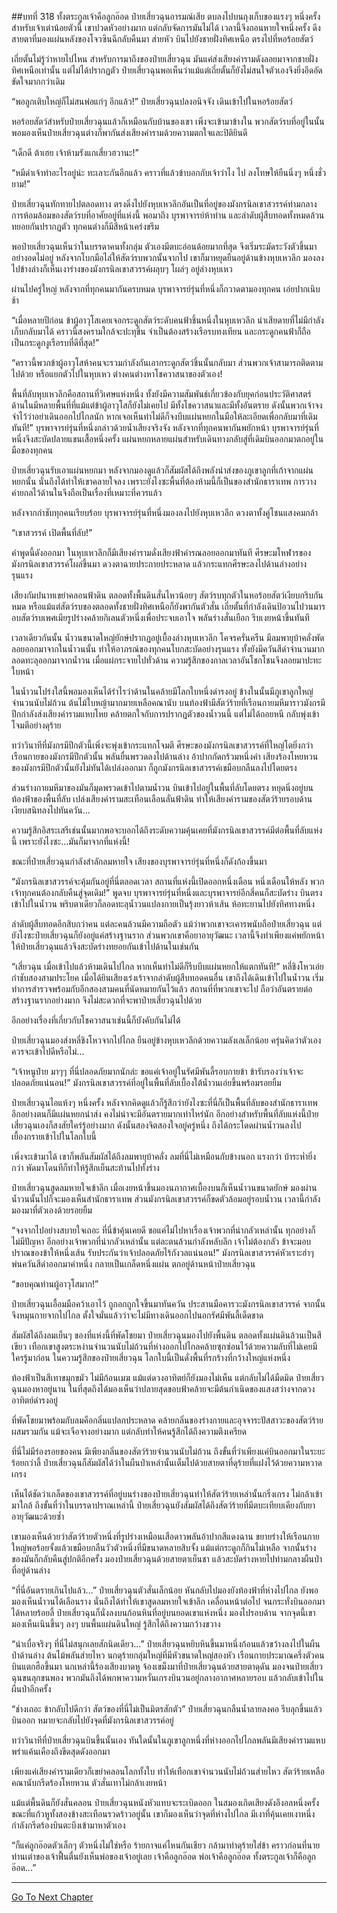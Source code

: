 ##บทที่ 318 ทั้งตระกูลเจ้าคือลูกอ๊อด
ป๋ายเสี่ยวฉุนอารมณ์เสีย ตบลงไปบนถุงเก็บของแรงๆ หนึ่งครั้ง สำหรับเจ้าเต่าน้อยตัวนี้ เขาปวดหัวอย่างมาก แต่กลับจัดการมันไม่ได้ เวลานี้จึงถอนหายใจหนึ่งครั้ง ดึงสายตาที่มองแผ่นหลังของโจวซินฉีกลับคืนมา ส่ายหัว บินไปยังชายฝั่งทิศเหนือ ตรงไปที่หอร้อยสัตว์

เถี่ยตั้นไม่รู้ว่าหายไปไหน สำหรับการมาถึงของป๋ายเสี่ยวฉุน มันแค่ส่งเสียงคำรามดังลอยมาจากชายฝั่งทิศเหนือเท่านั้น แต่ไม่ได้ปรากฏตัว ป๋ายเสี่ยวฉุนพอเห็นว่าแม้แต่เถี่ยตั้นก็ยังไม่สนใจตัวเองจึงยิ่งอึดอัดขัดใจมากกว่าเดิม

“พอลูกเติบใหญ่ก็ไม่สนพ่อแก่ๆ อีกแล้ว!” ป๋ายเสี่ยวฉุนปลงอนิจจัง เดินเข้าไปในหอร้อยสัตว์

หอร้อยสัตว์สำหรับป๋ายเสี่ยวฉุนแล้วก็เหมือนกับบ้านของเขา เพิ่งจะเข้ามาข้างใน พวกสัตว์รบที่อยู่ในนั้น พอมองเห็นป๋ายเสี่ยวฉุนต่างก็พากันส่งเสียงคำรามด้วยความตกใจและปิติยินดี

“เด็กดี ต้าเฮย เจ้าห้ามรังแกเสี่ยวฮวานะ!”

“หมีดำเจ้าทำอะไรอยู่น่ะ ทะเลาะกันอีกแล้ว คราวที่แล้วข้าบอกกับเจ้าว่าไง ไป ลงโทษให้ยืนนิ่งๆ หนึ่งชั่วยาม!”

ป๋ายเสี่ยวฉุนทักทายไปตลอดทาง ตรงดิ่งไปยังหุบเหวลึกอันเป็นที่อยู่ของมังกรนิลเขาสวรรค์ท่ามกลางการห้อมล้อมของสัตว์รบที่อาศัยอยู่ที่แห่งนี้ พอมาถึง บุรพาจารย์ห้าท่าน และลำดับผู้สืบทอดทั้งหมดล้วนทยอยกันปรากฏตัว ทุกคนต่างก็มีสีหน้าเคร่งขรึม

พอป๋ายเสี่ยวฉุนเห็นว่าในบรรดาคนทั้งกลุ่ม ตัวเองมีตบะอ่อนด้อยมากที่สุด จึงเริ่มระมัดระวังตัวขึ้นมาอย่างอดไม่อยู่ หลังจากโบกมือไล่ให้สัตว์รบพวกนั้นจากไป เขาก็มาหยุดยืนอยู่ด้านข้างหุบเหวลึก มองลงไปข้างล่างก็เห็นเงาร่างของมังกรนิลเขาสวรรค์ผลุบๆ โผล่ๆ อยู่ล่างหุบเหว

ผ่านไปครู่ใหญ่ หลังจากที่ทุกคนมากันครบหมด บุรพาจารย์รุ่นที่หนึ่งก็กวาดตามองทุกคน เอ่ยปากเนิบช้า

“เมื่อหลายปีก่อน ข้าผู้อาวุโสเคยเจอกระดูกสัตว์ระดับคนฟ้าชิ้นหนึ่งในหุบเหวลึก น่าเสียดายที่ไม่มีกำลังเก็บกลับมาได้ คราวนี้สงครามใกล้จะปะทุขึ้น จำเป็นต้องสร้างเรือรบทงเทียน และกระดูกคนฟ้าก็ถือเป็นกระดูกงูเรือรบที่ดีที่สุด!”

“คราวนี้พวกข้าผู้อาวุโสห้าคนจะรวมกำลังกันเอากระดูกสัตว์ชิ้นนั้นกลับมา ส่วนพวกเจ้าสามารถติดตามไปด้วย หรือแยกตัวไปในหุบเหว ต่างคนต่างหาโชควาสนาของตัวเอง!

พื้นที่ลับหุบเหวลึกคือสถานที่วิเศษแห่งหนึ่ง ทั้งยังมีความสัมพันธ์เกี่ยวข้องกับยุคก่อนประวัติศาสตร์ ด้านในมีหลายพื้นที่ที่แม้แต่ข้าผู้อาวุโสก็ยังไม่เคยไป มีทั้งโชควาสนาและมีทั้งอันตราย ดังนั้นพวกเจ้าจงจำไว้ว่าอย่าเดินออกไปไกลนัก หากเจอเห็นท่าไม่ดีก็จงบีบแผ่นหยกในมือให้ละเอียดเพื่อกลับมาที่เดิมทันที!” บุรพาจารย์รุ่นที่หนึ่งกล่าวด้วยน้ำเสียงจริงจัง หลังจากที่ทุกคนพากันพยักหน้า บุรพาจารย์รุ่นที่หนึ่งจึงสะบัดปลายแขนเสื้อหนึ่งครั้ง แผ่นหยกหลายแผ่นสำหรับเดินทางกลับสู่ที่เดิมบินออกมาตกอยู่ในมือของทุกคน

ป๋ายเสี่ยวฉุนรับเอาแผ่นหยกมา หลังจากมองดูแล้วก็สัมผัสได้ถึงพลังนำส่งของภูเขาลูกที่เก้าจากแผ่นหยกนั้น นั่นถึงได้ทำให้เขาคลายใจลง เพราะยังไงซะพื้นที่ต้องห้ามนี้ก็เป็นของสำนักธาราเทพ การวางค่ายกลไว้ด้านในจึงถือเป็นเรื่องที่เหมาะที่ควรแล้ว

หลังจากกำชับทุกคนเรียบร้อย บุรพาจารย์รุ่นที่หนึ่งมองลงไปยังหุบเหวลึก ดวงตาทั้งคู่โชนแสงคมกล้า

“เขาสวรรค์ เปิดพื้นที่ลับ!”

คำพูดนี้ดังออกมา ในหุบเหวลึกก็มีเสียงคำรามดั่งเสียงฟ้าคำรณลอยออกมาทันที ศีรษะมโหฬารของมังกรนิลเขาสวรรค์โผล่ขึ้นมา ดวงตาฉายประกายประหลาด แล้วกระแทกศีรษะลงไปด้านล่างอย่างรุนแรง

เสียงกัมปนาทเขย่าคลอนฟ้าดิน ตลอดทั้งพื้นดินสั่นไหวน้อยๆ สัตว์รบทุกตัวในหอร้อยสัตว์เงียบกริบกันหมด หรือแม้แต่สัตว์รบของตลอดทั้งชายฝั่งทิศเหนือก็ยังพากันตัวสั่น เถี่ยตั้นที่กำลังเดินป้อวนไปวนมารอบสัตว์รบเพศเมียรูปร่างคล้ายกิเลนตัวหนึ่งเพื่อประจบเอาใจ พลันร่างสั่นเยือก รีบเงยหน้าขึ้นทันที

เวลาเดียวกันนั้น น้ำวนขนาดใหญ่ยักษ์ปรากฏอยู่เบื้องล่างหุบเหวลึก โคจรครั่นครืน มีลมพายุบ้าคลั่งพัดลอยออกมาจากในน้ำวนนั้น ทำให้อาภรณ์ของทุกคนโบกสะบัดอย่างรุนแรง ทั้งยังมีควันสีดำจำนวนมากลอดทะลุออกมาจากน้ำวน เมื่อแผ่กระจายไปทั่วด้าน ความรู้สึกของกาลเวลาอันโชกโชนจึงลอยมาปะทะใบหน้า

ในน้ำวนโปร่งใสนี้พอมองเห็นได้รำไรว่าด้านในคล้ายมีโลกใบหนึ่งดำรงอยู่ ข้างในนั้นมีภูเขาลูกใหญ่จำนวนนับไม่ถ้วน ต้นไม้ใบหญ้ามากมายเหลือคณานับ บนท้องฟ้ามีสัตว์ร้ายที่เรือนกายมหึมาราวมังกรมีปีกกำลังส่งเสียงคำรามแหบโหย คล้ายตกใจกับการปรากฏตัวของน้ำวนนี้ แต่ไม่ได้ถอยหนี กลับพุ่งเข้าโจมตีอย่างดุร้าย

ทว่าวินาทีที่มังกรมีปีกตัวนี้เพิ่งจะพุ่งเข้ากระแทกโจมตี ศีรษะของมังกรนิลเขาสวรรค์ที่ใหญ่โตยิ่งกว่าเรือนกายของมังกรมีปีกตัวนั้น พลันยื่นพรวดลงไปด้านล่าง อ้าปากกัดกร้วมหนึ่งคำ เสียงร้องโหยหวนของมังกรมีปีกตัวนั้นยังไม่ทันได้เปล่งออกมา ก็ถูกมังกรนิลเขาสวรรค์เขมือบกลืนลงไปโดยตรง

ส่วนร่างกายมหึมาของมันก็มุดพรวดเข้าไปตามน้ำวน บินเข้าไปอยู่ในพื้นที่ลับโดยตรง หยุดนิ่งอยู่บนท้องฟ้าของพื้นที่ลับ เปล่งเสียงคำรามสะเทือนเลือนลั่นฟ้าดิน ทำให้เสียงคำรามของสัตว์ร้ายรอบด้านเงียบสนิทลงไปทันควัน...

ความรู้สึกอิสระเสรีเช่นนั้นมากพอจะบอกได้ถึงระดับความคุ้นเคยที่มังกรนิลเขาสวรรค์มีต่อพื้นที่ลับแห่งนี้ เพราะยังไงซะ...มันก็มาจากที่แห่งนี้!

ขณะที่ป๋ายเสี่ยวฉุนกำลังสำลักลมหายใจ เสียงของบุรพาจารย์รุ่นที่หนึ่งก็ดังก้องขึ้นมา

“มังกรนิลเขาสวรรค์จะคุ้มกันอยู่ที่นี่ตลอดเวลา สถานที่แห่งนี้เปิดออกหนึ่งเดือน หนึ่งเดือนให้หลัง พวกเจ้าทุกคนต้องกลับคืนสู่จุดเดิม!” พูดจบ บุรพาจารย์รุ่นที่หนึ่งและบุรพาจารย์อีกสี่คนก็สะบัดร่าง บินตรงเข้าไปในน้ำวน พริบตาเดียวก็ลอดทะลุน้ำวนแปลงกายเป็นรุ้งยาวห้าเส้น ห้อทะยานไปยังทิศทางหนึ่ง

ลำดับผู้สืบทอดอีกสิบกว่าคน แต่ละคนล้วนมีความถือตัว แม้ว่าพวกเขาจะเคารพนับถือป๋ายเสี่ยวฉุน แต่ยังไงซะป๋ายเสี่ยวฉุนก็ยังอยู่แค่สร้างฐานราก ส่วนพวกเขาคือยาอายุวัฒนะ เวลานี้จึงทำเพียงแค่พยักหน้าให้ป๋ายเสี่ยวฉุนแล้วจึงสะบัดร่างทยอยกันเข้าไปด้านในเช่นกัน

“เสี่ยวฉุน เมื่อเข้าไปแล้วห้ามเดินไปไกล หากเห็นท่าไม่ดีก็รีบบีบแผ่นหยกให้แตกทันที!” หลี่ชิงโหวเอ่ยกำชับสองสามประโยค เมื่อได้ยินเสียงเร่งเร้าจากลำดับผู้สืบทอดคนอื่น เขาถึงได้เดินเข้าไปในน้ำวน เริ่มทำการสำรวจพร้อมกับอีกสองสามคนที่นัดหมายกันไว้แล้ว สถานที่ที่พวกเขาจะไป ถือว่าอันตรายต่อสร้างฐานรากอย่างมาก จึงไม่สะดวกที่จะพาป๋ายเสี่ยวฉุนไปด้วย

อีกอย่างเรื่องที่เกี่ยวกับโชควาสนาเช่นนี้ก็บังคับกันไม่ได้

ป๋ายเสี่ยวฉุนมองส่งหลี่ชิงโหวจากไปไกล ยืนอยู่ข้างหุบเหวลึกด้วยความลังเลเล็กน้อย ครุ่นคิดว่าตัวเองควรจะเข้าไปดีหรือไม่...

“เจ้าหนูป๋าย มาๆๆ ที่นี่ปลอดภัยมากนักล่ะ ขอแค่เจ้าอยู่ในรัศมีพันลี้รอบกายข้า ข้ารับรองว่าเจ้าจะปลอดภัยแน่นอน!” มังกรนิลเขาสวรรค์ที่อยู่ในพื้นที่ลับเบื้องใต้น้ำวนเอ่ยขึ้นพร้อมรอยยิ้ม

ป๋ายเสี่ยวฉุนไอแห้งๆ หนึ่งครั้ง หลังจากคิดดูแล้วก็รู้สึกว่ายังไงซะที่นี่ก็เป็นพื้นที่ลับของสำนักธาราเทพ อีกอย่างตนก็มีแผ่นหยกนำส่ง คงไม่น่าจะมีอันตรายมากเท่าไหร่นัก อีกอย่างสำหรับพื้นที่ลับแห่งนี้ป๋ายเสี่ยวฉุนเองก็สงสัยใคร่รู้อย่างมาก ดังนั้นสองจิตสองใจอยู่ครู่หนึ่ง ถึงได้กระโดดผ่านน้ำวนลงไป เยื้องกรายเข้าไปในโลกใบนี้

เพิ่งจะเข้ามาได้ เขาก็พลันสัมผัสได้ถึงลมพายุบ้าคลั่ง ลมที่นี่ไม่เหมือนกับข้างนอก แรงกว่า บ้าระห่ำยิ่งกว่า พัดมาโดนทีก็ทำให้รู้สึกเย็นสะท้านไปทั้งร่าง

ป๋ายเสี่ยวฉุนสูดลมหายใจเข้าลึก เมื่อเงยหน้าขึ้นมองนภากาศเบื้องบนก็เห็นน้ำวนขนาดยักษ์ มองผ่านน้ำวนนั้นไปก็จะมองเห็นสำนักธาราเทพ ส่วนมังกรนิลเขาสวรรค์ก็ขดตัวล้อมอยู่รอบน้ำวน เวลานี้กำลังมองมาที่ตัวเองด้วยรอยยิ้ม

“จงจากไปอย่างสบายใจเถอะ ที่นี่ข้าคุ้นเคยดี ขอแค่ไม่ไปหาเรื่องเจ้าพวกที่น่ากลัวเหล่านั้น ทุกอย่างก็ไม่มีปัญหา อีกอย่างเจ้าพวกที่น่ากลัวเหล่านั้น แต่ละตนล้วนกำลังหลับลึก เจ้าไม่ต้องกลัว ข้าจะมอบปราณของข้าให้หนึ่งเส้น รับประกันว่าเจ้าปลอดภัยไร้กังวลแน่นอน!” มังกรนิลเขาสวรรค์หัวเราะฮ่าๆ พ่นควันสีดำออกมาคำหนึ่ง กลายเป็นเกล็ดหนึ่งแผ่น ตกอยู่ด้านหน้าป๋ายเสี่ยวฉุน

“ขอบคุณท่านผู้อาวุโสมาก!”

ป๋ายเสี่ยวฉุนเอื้อมมือคว้าเอาไว้ ถูกอกถูกใจขึ้นมาทันควัน ประสานมือคารวะมังกรนิลเขาสวรรค์ จากนั้นจึงหมุนกายจากไปไกล ตั้งใจมั่นแล้วว่าจะไม่มีทางเดินออกไปนอกรัศมีพันลี้เด็ดขาด

สัมผัสได้ถึงลมเย็นๆ ของที่แห่งนี้ที่พัดโชยมา ป๋ายเสี่ยวฉุนมองไปยังพื้นดิน ตลอดทั้งแผ่นดินล้วนเป็นสีเขียว เทือกเขาสูงตระหง่านจำนวนนับไม่ถ้วนที่ห่างออกไปไกลคล้ายซุกซ่อนไว้ด้วยความลับที่ไม่เคยมีใครรู้มาก่อน ในความรู้สึกของป๋ายเสี่ยวฉุน โลกใบนี้เป็นดั่งพื้นที่รกร้างที่กว้างใหญ่แห่งหนึ่ง

ท้องฟ้าเป็นสีเทาขมุกขมัว ไม่มีก้อนเมฆ แม้แต่ดวงอาทิตย์ก็ยังมองไม่เห็น แต่กลับไม่ได้มืดมิด ป๋ายเสี่ยวฉุนมองหาอยู่นาน ในที่สุดถึงได้มองเห็นว่าปลายสุดขอบฟ้าคล้ายจะมีต้นกำเนิดของแสงสว่างจากดวงอาทิตย์ดำรงอยู่

ที่พัดโชยมาพร้อมกับลมคือกลิ่นแปลกประหลาด คล้ายกลิ่นของร่างกายและอุจจาระปัสสาวะของสัตว์ร้ายผสมรวมกัน แม้จะเจือจางอย่างมาก แต่กลับทำให้คนรู้สึกได้ถึงความตึงเครียด

ที่นี่ไม่มีร่องรอยของคน มีเพียงกลิ่นของสัตว์ร้ายจำนวนนับไม่ถ้วน ถึงขั้นที่ว่าเพียงแค่บินออกมาในระยะร้อยกว่าลี้ ป๋ายเสี่ยวฉุนก็สัมผัสได้ว่าในผืนป่าเหล่านั้นเต็มไปด้วยสายตาที่ดุร้ายที่แฝงไว้ด้วยความหวาดเกรง

เห็นได้ชัดว่าเกล็ดของเขาสวรรค์ที่อยู่บนร่างของป๋ายเสี่ยวฉุนทำให้สัตว์ร้ายเหล่านั้นกริ่งเกรง ไม่กล้าเข้ามาใกล้ ถึงขั้นที่ว่าในบรรดาปราณเหล่านี้ ป๋ายเสี่ยวฉุนยังสัมผัสได้ถึงสัตว์ร้ายที่มีตบะเทียบเคียงกับยาอายุวัฒนะด้วยซ้ำ

เขามองเห็นด้วยว่าสัตว์ร้ายตัวหนึ่งที่รูปร่างเหมือนเสือดาวพลันอ้าปากสีแดงฉาน ขยายร่างให้เรือนกายใหญ่พอร้อยจั้งแล้วเขมือบกลืนวัวตัวหนึ่งที่มีขนาดหลายสิบจั้ง แม้แต่กระดูกก็กินไม่เหลือ จากนั้นร่างของมันก็กลับคืนสู่ปกติอีกครั้ง มองป๋ายเสี่ยวฉุนด้วยสายตาเย็นชา แล้วสะบัดร่างหายไปท่ามกลางผืนป่าที่อยู่ด้านล่าง

“ที่นี่อันตรายเกินไปแล้ว...” ป๋ายเสี่ยวฉุนตัวสั่นเล็กน้อย หันกลับไปมองยังท้องฟ้าที่ห่างไปไกล ยังพอมองเห็นน้ำวนได้เลือนราง นั่นถึงได้ทำให้เขาสูดลมหายใจเข้าลึก เคลื่อนหน้าต่อไป จนกระทั่งบินออกมาได้หลายร้อยลี้ ป๋ายเสี่ยวฉุนก็นั่งลงบนก้อนหินที่อยู่บนยอดเขาแห่งหนึ่ง มองไปรอบด้าน จากจุดนี้เขามองเห็นเนินขึ้นๆ ลงๆ บนพื้นแผ่นดินใหญ่ รู้สึกได้ถึงความกว้างขวาง

“น่าเบื่อจริงๆ ที่นี่ไม่สนุกเลยสักนิดเดียว...” ป๋ายเสี่ยวฉุนหยิบหินขึ้นมาหนึ่งก้อนแล้วขว้างลงไปในผืนป่าด้านล่าง ต้นไม้พลันส่ายไหว นกดุร้ายกลุ่มใหญ่ที่มีหัวขนาดใหญ่สองหัว เรือนกายประมาณครึ่งตัวคนบินแตกฮือขึ้นมา นกเหล่านี้ร้องเสียงบาดหู จ้องเขม็งมาที่ป๋ายเสี่ยวฉุนด้วยสายตาดุดัน มองจนป๋ายเสี่ยวฉุนขนลุกขนพอง พวกมันถึงได้พกพาความหวั่นเกรงบินวนอยู่กลางอากาศหลายรอบ แล้วกลับเข้าไปในผืนป่าอีกครั้ง

“ช่างเถอะ ข้ากลับไปดีกว่า สัตว์ของที่นี่ไม่เป็นมิตรสักตัว” ป๋ายเสี่ยวฉุนกลืนน้ำลายลงคอ รีบลุกขึ้นแล้วบินออก หมายจะกลับไปยังจุดที่มังกรนิลเขาสวรรค์อยู่

ทว่าวินาทีที่ป๋ายเสี่ยวฉุนบินขึ้นนั้นเอง ทันใดนั้นในภูเขาลูกหนึ่งที่ห่างออกไปไกลพลันมีเสียงคำรามแหบพร่าแค้นเคืองถึงขีดสุดดังออกมา

เพียงแค่เสียงคำรามเดียวก็เขย่าคลอนโลกทั้งใบ ทำให้เทือกเขาจำนวนนับไม่ถ้วนส่ายไหว สัตว์ร้ายเหลือคณานับกรีดร้องโหยหวน ตัวสั่นเทาไม่กล้าเงยหน้า

แม้แต่พื้นดินก็ยังสั่นคลอน ป๋ายเสี่ยวฉุนหนังหัวแทบจะระเบิดออก ในสมองเกิดเสียงดังอึงอลหนึ่งครั้ง ขณะที่แก้วหูทั้งสองข้างสะเทือนรวดร้าวอยู่นั้น เขาก็มองเห็นว่าจุดที่ห่างไปไกล มีเงาที่คุ้นเคยเงาหนึ่ง กำลังกรีดร้องบินตะบึงเข้ามาหาตัวเอง

“ก็แค่ลูกอ๊อดตัวเล็กๆ ตัวหนึ่งไม่ใช่หรือ ร้ายกาจแค่ไหนกันเชียว กล้ามาทำดุร้ายใส่ข้า คราวก่อนที่นายท่านเต่าของเจ้าฟื้นตื่นยังเห็นพ่อของเจ้าอยู่เลย เจ้าคือลูกอ๊อด พ่อเจ้าคือลูกอ๊อด ทั้งตระกูลเจ้าก็คือลูกอ๊อด...”


------


[Go To Next Chapter]( ./136.md)